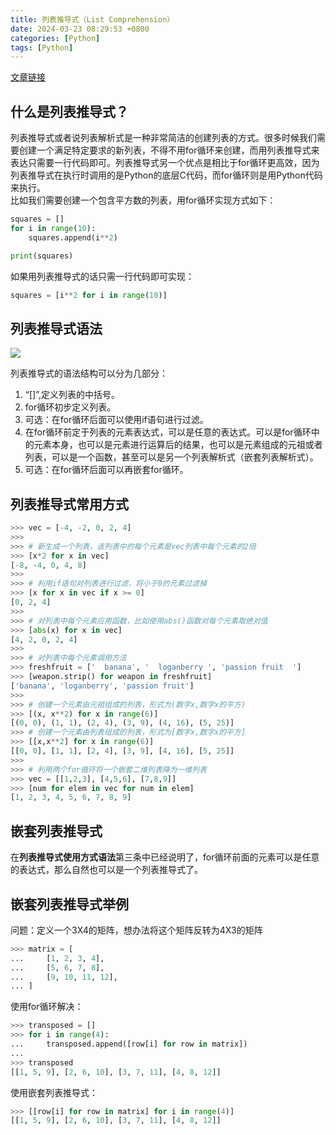 ```yaml
---
title: 列表推导式（List Comprehension）
date: 2024-03-23 08:29:53 +0800
categories: [Python]
tags: [Python]
---
```


[文章链接](https://zhuanlan.zhihu.com/p/36849145#:~:text=%E4%BB%80%E4%B9%88%E6%98%AF%E5%88%97%E8%A1%A8%E6%8E%A8%E5%AF%BC%E5%BC%8F%EF%BC%9F%20%E5%88%97%E8%A1%A8%E6%8E%A8%E5%AF%BC%E5%BC%8F%E6%88%96%E8%80%85%E8%AF%B4%E5%88%97%E8%A1%A8%E8%A7%A3%E6%9E%90%E5%BC%8F%E6%98%AF%E4%B8%80%E7%A7%8D%E9%9D%9E%E5%B8%B8%E7%AE%80%E6%B4%81%E7%9A%84%E5%88%9B%E5%BB%BA%E5%88%97%E8%A1%A8%E7%9A%84%E6%96%B9%E5%BC%8F%E3%80%82,%E5%BE%88%E5%A4%9A%E6%97%B6%E5%80%99%E6%88%91%E4%BB%AC%E9%9C%80%E8%A6%81%E5%88%9B%E5%BB%BA%E4%B8%80%E4%B8%AA%E6%BB%A1%E8%B6%B3%E7%89%B9%E5%AE%9A%E8%A6%81%E6%B1%82%E7%9A%84%E6%96%B0%E5%88%97%E8%A1%A8%EF%BC%8C%E4%B8%8D%E5%BE%97%E4%B8%8D%E7%94%A8for%E5%BE%AA%E7%8E%AF%E6%9D%A5%E5%88%9B%E5%BB%BA%EF%BC%8C%E8%80%8C%E7%94%A8%E5%88%97%E8%A1%A8%E6%8E%A8%E5%AF%BC%E5%BC%8F%E6%9D%A5%E8%A1%A8%E8%BE%BE%E5%8F%AA%E9%9C%80%E8%A6%81%E4%B8%80%E8%A1%8C%E4%BB%A3%E7%A0%81%E5%8D%B3%E5%8F%AF%E3%80%82%20%E5%88%97%E8%A1%A8%E6%8E%A8%E5%AF%BC%E5%BC%8F%E5%8F%A6%E4%B8%80%E4%B8%AA%E4%BC%98%E7%82%B9%E6%98%AF%E7%9B%B8%E6%AF%94%E4%BA%8Efor%E5%BE%AA%E7%8E%AF%E6%9B%B4%E9%AB%98%E6%95%88%EF%BC%8C%E5%9B%A0%E4%B8%BA%E5%88%97%E8%A1%A8%E6%8E%A8%E5%AF%BC%E5%BC%8F%E5%9C%A8%E6%89%A7%E8%A1%8C%E6%97%B6%E8%B0%83%E7%94%A8%E7%9A%84%E6%98%AFPython%E7%9A%84%E5%BA%95%E5%B1%82C%E4%BB%A3%E7%A0%81%EF%BC%8C%E8%80%8Cfor%E5%BE%AA%E7%8E%AF%E5%88%99%E6%98%AF%E7%94%A8Python%E4%BB%A3%E7%A0%81%E6%9D%A5%E6%89%A7%E8%A1%8C%E3%80%82)

## 什么是列表推导式？

列表推导式或者说列表解析式是一种非常简洁的创建列表的方式。很多时候我们需要创建一个满足特定要求的新列表，不得不用for循环来创建，而用列表推导式来表达只需要一行代码即可。列表推导式另一个优点是相比于for循环更高效，因为列表推导式在执行时调用的是Python的底层C代码，而for循环则是用Python代码来执行。  
比如我们需要创建一个包含平方数的列表，用for循环实现方式如下：

```python
squares = []
for i in range(10):
    squares.append(i**2)

print(squares)
```

如果用列表推导式的话只需一行代码即可实现：

```python
squares = [i**2 for i in range(10)]
```

## 列表推导式语法

![](https://pic1.zhimg.com/v2-35f312ea9c5cc1bf5bf3e01cf53ecdec_b.jpg)

列表推导式的语法结构可以分为几部分：

1. “\[\]”,定义列表的中括号。
2. for循环初步定义列表。
3. 可选：在for循环后面可以使用if语句进行过滤。
4. 在for循环前定于列表的元素表达式，可以是任意的表达式。可以是for循环中的元素本身，也可以是元素进行运算后的结果，也可以是元素组成的元祖或者列表，可以是一个函数，甚至可以是另一个列表解析式（嵌套列表解析式）。
5. 可选：在for循环后面可以再嵌套for循环。

## 列表推导式常用方式

```python
>>> vec = [-4, -2, 0, 2, 4]
>>>
>>> # 新生成一个列表，该列表中的每个元素是vec列表中每个元素的2倍
>>> [x*2 for x in vec]
[-8, -4, 0, 4, 8]
>>>
>>> # 利用if语句对列表进行过滤，将小于0的元素过滤掉
>>> [x for x in vec if x >= 0]
[0, 2, 4]
>>>
>>> # 对列表中每个元素应用函数，比如使用abs()函数对每个元素取绝对值
>>> [abs(x) for x in vec]
[4, 2, 0, 2, 4]
>>>
>>> # 对列表中每个元素调用方法
>>> freshfruit = ['  banana', '  loganberry ', 'passion fruit  ']
>>> [weapon.strip() for weapon in freshfruit]
['banana', 'loganberry', 'passion fruit']
>>>
>>> # 创建一个元素由元祖组成的列表，形式为(数字x,数字x的平方)
>>> [(x, x**2) for x in range(6)]
[(0, 0), (1, 1), (2, 4), (3, 9), (4, 16), (5, 25)]
>>> # 创建一个元素由列表组成的列表，形式为[数字x,数字x的平方]
>>> [[x,x**2] for x in range(6)]
[[0, 0], [1, 1], [2, 4], [3, 9], [4, 16], [5, 25]]
>>>
>>> # 利用两个for循环将一个嵌套二维列表降为一维列表
>>> vec = [[1,2,3], [4,5,6], [7,8,9]]
>>> [num for elem in vec for num in elem]
[1, 2, 3, 4, 5, 6, 7, 8, 9]
```

## 嵌套列表推导式

在**列表推导式使用方式语法**第三条中已经说明了，for循环前面的元素可以是任意的表达式，那么自然也可以是一个列表推导式了。

## 嵌套列表推导式举例

问题：定义一个3X4的矩阵，想办法将这个矩阵反转为4X3的矩阵

```python
>>> matrix = [
...     [1, 2, 3, 4],
...     [5, 6, 7, 8],
...     [9, 10, 11, 12],
... ]
```

使用for循环解决：

```python
>>> transposed = []
>>> for i in range(4):
...     transposed.append([row[i] for row in matrix])
...
>>> transposed
[[1, 5, 9], [2, 6, 10], [3, 7, 11], [4, 8, 12]]
```

使用嵌套列表推导式：

```python
>>> [[row[i] for row in matrix] for i in range(4)]
[[1, 5, 9], [2, 6, 10], [3, 7, 11], [4, 8, 12]]
```

